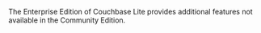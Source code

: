 The Enterprise Edition of Couchbase Lite provides additional features not
available in the Community Edition.
